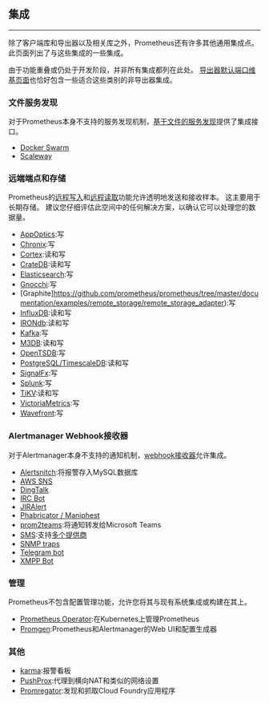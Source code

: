 ## 集成
---
除了客户端库和导出器以及相关库之外，Prometheus还有许多其他通用集成点。 此页面列出了与这些集成的一些集成。

由于功能重叠或仍处于开发阶段，并非所有集成都列在此处。 [导出器默认端口维基页面](https://github.com/prometheus/prometheus/wiki/Default-port-allocations)也恰好包含一些适合这些类别的非导出器集成。

### 文件服务发现
对于Prometheus本身不支持的服务发现机制，[基于文件的服务发现](https://prometheus.io/docs/prometheus/latest/configuration/configuration/#%3Cfile_sd_config%3E)提供了集成接口。

- [Docker Swarm](https://github.com/ContainerSolutions/prometheus-swarm-discovery)
- [Scaleway](https://github.com/scaleway/prometheus-scw-sd)

### 远端端点和存储
Prometheus的[远程写入](https://prometheus.io/docs/prometheus/latest/configuration/configuration/#%3Cremote_write%3E)和[远程读取](https://prometheus.io/docs/prometheus/latest/configuration/configuration/#%3Cremote_read%3E)功能允许透明地发送和接收样本。 这主要用于长期存储。 建议您仔细评估此空间中的任何解决方案，以确认它可以处理您的数据量。

- [AppOptics](https://github.com/solarwinds/prometheus2appoptics):写
- [Chronix](https://github.com/ChronixDB/chronix.ingester):写
- [Cortex](https://github.com/cortexproject/cortex):读和写
- [CrateDB](https://github.com/crate/crate_adapter):读和写
- [Elasticsearch](https://www.elastic.co/guide/en/beats/metricbeat/current/metricbeat-module-prometheus.html):写
- [Gnocchi](https://gnocchi.xyz/prometheus.html):写
- [Graphite]https://github.com/prometheus/prometheus/tree/master/documentation/examples/remote_storage/remote_storage_adapter):写
- [InfluxDB](https://docs.influxdata.com/influxdb/v1.7/supported_protocols/prometheus):读和写
- [IRONdb](https://github.com/circonus-labs/irondb-prometheus-adapter):读和写
- [Kafka](https://github.com/Telefonica/prometheus-kafka-adapter):写
- [M3DB](https://m3db.github.io/m3/integrations/prometheus/):读和写
- [OpenTSDB](https://github.com/prometheus/prometheus/tree/master/documentation/examples/remote_storage/remote_storage_adapter):写
- [PostgreSQL/TimescaleDB](https://github.com/timescale/prometheus-postgresql-adapter):读和写
- [SignalFx](https://github.com/signalfx/gateway#prometheus):写
- [Splunk](https://github.com/lukemonahan/splunk_modinput_prometheus#prometheus-remote-write):写
- [TiKV](https://github.com/bragfoo/TiPrometheus):读和写
- [VictoriaMetrics](https://github.com/VictoriaMetrics/VictoriaMetrics):写
- [Wavefront](https://github.com/wavefrontHQ/prometheus-storage-adapter):写

### Alertmanager Webhook接收器
对于Alertmanager本身不支持的通知机制，[webhook接收器](https://prometheus.io/docs/alerting/configuration/#webhook_config)允许集成。

- [Alertsnitch](https://gitlab.com/yakshaving.art/alertsnitch):将报警存入MySQL数据库
- [AWS SNS](https://github.com/DataReply/alertmanager-sns-forwarder)
- [DingTalk](https://github.com/timonwong/prometheus-webhook-dingtalk)
- [IRC Bot](https://github.com/multimfi/bot)
- [JIRAlert](https://github.com/free/jiralert)
- [Phabricator / Maniphest](https://github.com/knyar/phalerts)
- [prom2teams](https://github.com/idealista/prom2teams):将通知转发给Microsoft Teams
- [SMS](https://github.com/messagebird/sachet):支持[多个提供商](https://github.com/messagebird/sachet/blob/master/examples/config.yaml)
- [SNMP traps](https://github.com/maxwo/snmp_notifier)
- [Telegram bot](https://github.com/inCaller/prometheus_bot)
- [XMPP Bot](https://github.com/jelmer/prometheus-xmpp-alerts)

### 管理
Prometheus不包含配置管理功能，允许您将其与现有系统集成或构建在其上。

- [Prometheus Operator](https://github.com/coreos/prometheus-operator):在Kubernetes上管理Prometheus
- [Promgen](https://github.com/line/promgen):Prometheus和Alertmanager的Web UI和配置生成器

### 其他
- [karma](https://github.com/prymitive/karma):报警看板
- [PushProx](https://github.com/RobustPerception/PushProx):代理到横向NAT和类似的网络设置
- [Promregator](https://github.com/promregator/promregator):发现和抓取Cloud Foundry应用程序